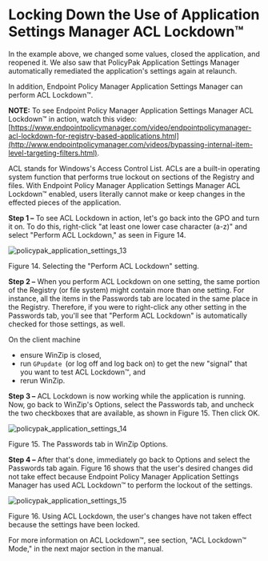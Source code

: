 # Locking Down the Use of Application Settings Manager ACL Lockdown™

In the example above, we changed some values, closed the application, and reopened it. We also saw
that PolicyPak Application Settings Manager automatically remediated the application's settings
again at relaunch.

In addition, Endpoint Policy Manager Application Settings Manager can perform ACL Lockdown™.

**NOTE:** To see Endpoint Policy Manager Application Settings Manager ACL Lockdown™ in action,
watch this video:
[https://www.endpointpolicymanager.com/video/endpointpolicymanager-acl-lockdown-for-registry-based-applications.html](http://www.endpointpolicymanager.com/videos/bypassing-internal-item-level-targeting-filters.html).

ACL stands for Windows's Access Control List. ACLs are a built-in operating system function that
performs true lockout on sections of the Registry and files. With Endpoint Policy Manager
Application Settings Manager ACL Lockdown™ enabled, users literally cannot make or keep changes in
the effected pieces of the application.

**Step 1 –** To see ACL Lockdown in action, let's go back into the GPO and turn it on. To do this,
right-click "at least one lower case character (a-z)" and select "Perform ACL Lockdown," as seen in
Figure 14.

![policypak_application_settings_13](/img/product_docs/endpointpolicymanager/applicationsettings/preconfigured/quickstart/endpointpolicymanager_application_settings_13.webp)

Figure 14. Selecting the "Perform ACL Lockdown" setting.

**Step 2 –** When you perform ACL Lockdown on one setting, the same portion of the Registry (or file
system) might contain more than one setting. For instance, all the items in the Passwords tab are
located in the same place in the Registry. Therefore, if you were to right-click any other setting
in the Passwords tab, you'll see that "Perform ACL Lockdown" is automatically checked for those
settings, as well.

On the client machine

- ensure WinZip is closed,
- run `GPupdate `(or log off and log back on) to get the new "signal" that you want to test ACL
  Lockdown™, and
- rerun WinZip.

**Step 3 –** ACL Lockdown is now working while the application is running. Now, go back to WinZip's
Options, select the Passwords tab, and uncheck the two checkboxes that are available, as shown in
Figure 15. Then click OK.

![policypak_application_settings_14](/img/product_docs/endpointpolicymanager/applicationsettings/preconfigured/quickstart/endpointpolicymanager_application_settings_14.webp)

Figure 15. The Passwords tab in WinZip Options.

**Step 4 –** After that's done, immediately go back to Options and select the Passwords tab again.
Figure 16 shows that the user's desired changes did not take effect because Endpoint Policy Manager
Application Settings Manager has used ACL Lockdown™ to perform the lockout of the settings.

![policypak_application_settings_15](/img/product_docs/endpointpolicymanager/applicationsettings/preconfigured/quickstart/endpointpolicymanager_application_settings_15.webp)

Figure 16. Using ACL Lockdown, the user's changes have not taken effect because the settings have
been locked.

For more information on ACL Lockdown™, see section, "ACL Lockdown™ Mode," in the next major
section in the manual.
